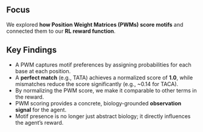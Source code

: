 ## Focus
We explored **how Position Weight Matrices (PWMs) score motifs** and connected them to our **RL reward function**.

## Key Findings
- A PWM captures motif preferences by assigning probabilities for each base at each position.  
- A **perfect match** (e.g., TATA) achieves a normalized score of **1.0**, while mismatches reduce the score significantly (e.g., ~0.14 for TACA).  
- By normalizing the PWM score, we make it comparable to other terms in the reward.  
- PWM scoring provides a concrete, biology-grounded **observation signal** for the agent.  
- Motif presence is no longer just abstract biology; it directly influences the agent’s reward.